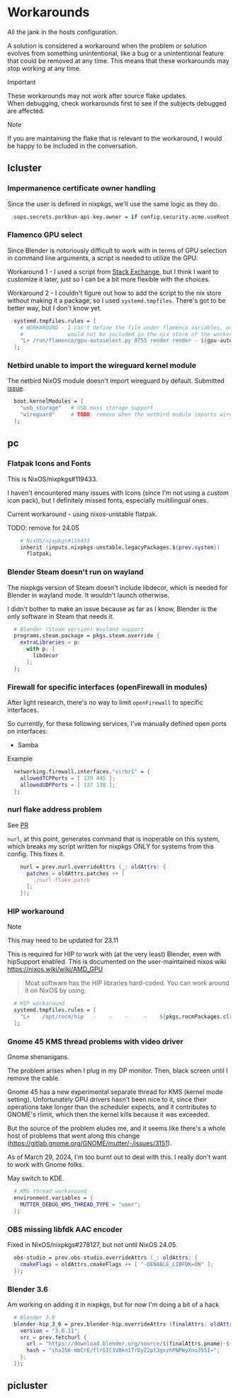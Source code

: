 # Workarounds
All the jank in the hosts configuration.

A solution is considered a workaround when the problem or solution evolves from something unintentional, like a bug or a unintentional feature that could be removed at any time. This means that these workarounds may stop working at any time.

> [!IMPORTANT]
> These workarounds may not work after source flake updates. <br>
> When debugging, check workarounds first to see if the subjects debugged are affected.

> [!NOTE]
> If you are maintaining the flake that is relevant to the workaround, I would be happy to be included in the conversation.

## lcluster

### Impermanence certificate owner handling

Since the user is defined in nixpkgs, we'll use the same logic as they do.
```nix
  sops.secrets.porkbun-api-key.owner = if config.security.acme.useRoot then "root" else "acme";
```

### Flamenco GPU select

Since Blender is notoriously difficult to work with in terms of GPU selection in command line arguments, a script is needed to utilize the GPU. 

Workaround 1 - I used a script from [Stack Exchange](https://blender.stackexchange.com/a/256665), but I think I want to customize it later, just so I can be a bit more flexible with the choices. 

Workaround 2 - I couldn't figure out how to add the script to the nix store without making it a package, so I used `systemd.tmpfiles`. There's got to be better way, but I don't know yet. 

```nix
  systemd.tmpfiles.rules = [
    # WORKAROUND - I can't define the file under flamenco variables, or else the file
    #              would not be included in the nix store of the workers. 
    "L+ /run/flamenco/gpu-autoselect.py 0755 render render - ${gpu-autoselect}"
  ];
```
### Netbird unable to import the wireguard kernel module

The netbird NixOS module doesn't import wireguard by default. Submitted [issue](https://github.com/NixOS/nixpkgs/issues/303960).

```nix
  boot.kernelModules = [
    "usb_storage"   # USB mass storage support
    "wireguard"     # TODO: remove when the netbird module imports wireguard kernel module by default
  ];
```

## pc

### Flatpak Icons and Fonts

This is NixOS/nixpkgs#119433.

I haven't encountered many issues with Icons (since I'm not using a custom icon pack), but I definitely missed fonts,
especially multilingual ones. 

Current workaround - using nixos-unstable flatpak.

TODO: remove for 24.05

```nix
    # NixOS/nixpkgs#119433
    inherit (inputs.nixpkgs-unstable.legacyPackages.${prev.system})
      flatpak;
```

### Blender Steam doesn't run on wayland

The nixpkgs version of Steam doesn't include libdecor, which is needed for Blender in wayland mode. 
It wouldn't launch otherwise.

I didn't bother to make an issue because as far as I know, Blender is the only software in Steam that needs it.

```nix
  # Blender (Steam version) Wayland support
  programs.steam.package = pkgs.steam.override {
    extraLibraries = p:
      with p; [
        libdecor
      ];
  };
```

### Firewall for specific interfaces (openFirewall in modules)

After light research, there's no way to limit `openFirewall` to specific interfaces.

So currently, for these following services, I've manually defined open ports on interfaces:
- Samba

Example
```nix
  networking.firewall.interfaces."virbr1" = {
    allowedTCPPorts = [ 139 445 ];
    allowedUDPPorts = [ 137 138 ];
  };
```

### nurl flake address problem

See [PR](https://github.com/nix-community/nurl/pull/220)

`nurl`, at this point, generates command that is inoperable on this system, which breaks my script written for nixpkgs ONLY for systems from this config. This fixes it.

```nix
    nurl = prev.nurl.overrideAttrs (_: oldAttrs: {
      patches = oldAttrs.patches ++ [
        ./nurl-flake.patch
      ];
    });
```

### HIP workaround

> [!NOTE] 
> This may need to be updated for 23.11

This is required for HIP to work with (at the very least) Blender, even with hipSupport enabled. This is documented on the user-maintained nixos wiki https://nixos.wiki/wiki/AMD_GPU

> Most software has the HIP libraries hard-coded. You can work around it on NixOS by using: 
```nix
  # HIP workaround
  systemd.tmpfiles.rules = [
    "L+    /opt/rocm/hip   -    -    -     -    ${pkgs.rocmPackages.clr}"
  ];
```

### Gnome 45 KMS thread problems with video driver

Gnome shenanigans. 

The problem arises when I plug in my DP monitor. Then, black screen until I remove the cable. 

Gnome 45 has a new experimental separate thread for KMS (kernel mode setting). Unfortunately GPU drivers hasn't been nice to it, since their operations take longer than the scheduler expects, and it contributes to GNOME's rlimit, which then the kernel kills because it was exceeded.

But the source of the problem eludes me, and it seems like there's a whole host of problems that went along this change (https://gitlab.gnome.org/GNOME/mutter/-/issues/3151).

As of March 29, 2024, I'm too burnt out to deal with this. I really don't want to work with Gnome folks.

May switch to KDE.

```nix
  # KMS thread workaround
  environment.variables = {
    MUTTER_DEBUG_KMS_THREAD_TYPE = "user";
  };
```

### OBS missing libfdk AAC encoder

Fixed in NixOS/nixpkgs#278127, but not until NixOS 24.05.

```nix
  obs-studio = prev.obs-studio.overrideAttrs (_: oldAttrs: {
    cmakeFlags = oldAttrs.cmakeFlags ++ [ "-DENABLE_LIBFDK=ON" ];
  });
```

### Blender 3.6

Am working on adding it in nixpkgs, but for now I'm doing a bit of a hack
```nix
  # Blender 3.6
  blender-hip_3_6 = prev.blender-hip.overrideAttrs (finalAttrs: oldAttrs: {
    version = "3.6.11";
    src = prev.fetchurl {
      url = "https://download.blender.org/source/${finalAttrs.pname}-${finalAttrs.version}.tar.xz";
      hash = "sha256-mbCrE/flrGIC3VBkn1TrDyZ2pt3gxzhPNPWyXnoJ55I=";
    };
  });
```

## picluster